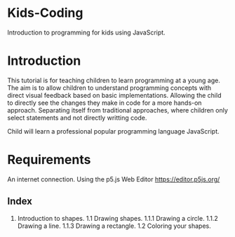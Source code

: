 # Kids-Coding
Introduction to programming for kids using JavaScript.

# Introduction
This tutorial is for teaching children to learn programming at a young age. The aim is to allow children to understand programming concepts with direct visual feedback based on basic implementations. Allowing the child to directly see the changes they make in code for a more hands-on approach. Separating itself from traditional approaches, where children only select statements and not directly writting code.

Child will learn a professional popular programming language JavaScript.
 
# Requirements
An internet connection.
Using the p5.js Web Editor https://editor.p5js.org/
 
## Index
1. Introduction to shapes.
 1.1 Drawing shapes.
  1.1.1 Drawing a circle.
  1.1.2 Drawing a line.
  1.1.3 Drawing a rectangle.
 1.2 Coloring your shapes.
